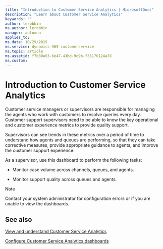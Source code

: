 ```yaml
---
title: "Introduction to Customer Service Analytics | MicrosoftDocs"
description: "Learn about Customer Service Analytics"
keywords: ""
author: lerobbin
ms.author: lerobbin
manager: autumna
applies_to: 
ms.date: 10/29/2019
ms.service: dynamics-365-customerservice
ms.topic: article
ms.assetid: f7b39a03-6e47-43bd-9c9b-f33170124a78
ms.custom: 
---
```



# Introduction to Customer Service Analytics

Customer service managers or supervisors are responsible for managing the agents who work with customers to resolve queries every day. Customer support supervisors need to be able to know the key operational and customer experience metrics to provide quality support. 

Supervisors can see trends in these metrics over a period of time to understand how agents and queues are performing, so that they can take corrective measures, provide appropriate guidance to agents, and improve the customer support experience. 

As a supervisor, use this dashboard to perform the following tasks:  

- Monitor case volume across channels, queues, and agents. 

- Monitor support quality across queues and agents. 

> [!NOTE] 
> Contact your system administrator for configuration errors or if you are unable to view the dashboards.  

## See also

[View and understand Customer Service Analytics](customer-service-analytics.md) 

[Configure Customer Service Analytics dashboards](configure-customer-service-analytics-dashboard.md)
